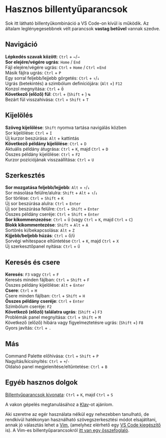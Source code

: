 # Hasznos billentyűparancsok

Sok itt látható billentyűkombináció a VS Code-on kívül is működik. Az általam leglényegesebbnek vélt parancsok **vastag betűvel** vannak szedve.

## Navigáció

**Lépkedés szavak között**: `Ctrl` + `←`/`→`  
**Sor elejére/végére ugrás**: `Home` / `End`  
Fájl elejére/végére ugrás: `Ctrl` + `Home` / `Ctrl` +`End`  
Másik fájlra ugrás: `Ctrl` + `P`  
Egy sorral feljebb/lejjebb görgetés: `Ctrl` + `↑`/`↓`  
Ugrás (betekintés) a szimbólum definíciójára: (`Alt` +) `F12`  
Konzol megnyitása: `Ctrl` + `Ö`  
**Következő (előző) fül**: `Ctrl` + (`Shift` + ) `↹`  
Bezárt fül visszahívása: `Ctrl` + `Shift` + `T`

## Kijelölés

**Szöveg kijelölése**: `Shift` nyomva tartása navigálás közben  
Sor kijelölése: `Ctrl` + `I`  
Új kurzor beszúrása: `Alt` + kattintás  
**Következő példány kijelölése**: `Ctrl` + `D`  
Aktuális példány átugrása: `Ctrl` + `K`, majd `Ctrl` + `D`  
Összes példány kijelölése: `Ctrl` + `F2`  
Kurzor pozíciójának visszaállítása: `Ctrl` + `U`

## Szerkesztés

**Sor mozgatása feljebb/lejjebb**: `Alt` + `↑`/`↓`  
Sor másolása felülre/alulra: `Shift` + `Alt` + `↑`/`↓`  
Sor törlése: `Ctrl` + `Shift` + `K`  
Új sor beszúrása alulra: `Ctrl` + `Enter`  
Új sor beszúrása felülre: `Ctrl` + `Shift` + `Enter`  
Összes példány cseréje: `Ctrl` + `Shift` + `Enter`  
**Sor kikommenzezése**: `Ctrl` + `Ü` (vagy `Ctrl` + `K`, majd `Ctrl` + `C`)  
**Blokk kikommentezése**: `Shift` + `Alt` + `A`  
Sortörés ki/bekapcsolása: `Alt` + `Z`  
**Kijjebb/beljebb húzás**: `Ctrl` + `Ő`/`Ú`  
Sorvégi whitespace eltűntetése `Ctrl` + `K`, majd `Ctrl` + `X`  
Új szerkesztőpanel nyitása: `Ctrl` + `Ű`

## Keresés és csere

**Keresés**: `F3` vagy `Ctrl` + `F`  
Keresés minden fájlban: `Ctrl` + `Shift` + `F`  
Összes példány kijelölése: `Alt` + `Enter`  
**Csere**: `Ctrl` + `H`  
Csere minden fájlban: `Ctrl` + `Shift` + `H`  
**Összes példány cseréje**: `Ctrl` + `Enter`  
Szimbólum cseréje: `F2`  
**Következő (előző) találatra ugrás**: (`Shift` +) `F3`  
Problémák panel megnyitása: `Ctrl` + `Shift` + `M`  
Következő (előző) hibára vagy figyelmeztetésre ugrás: (`Shift` +) `F8`  
Gyors javítás: `Ctrl` + `.`

## Más

Command Palette előhívása: `Ctrl` + `Shift` + `P`  
Nagyítás/kicsinyítés: `Ctrl` + `+`/`-`  
Oldalsó panel megjelenítése/eltűntetése: `Ctrl` + `B`

## Egyéb hasznos dolgok

[Billentyűparancsok kivonata](https://code.visualstudio.com/shortcuts/keyboard-shortcuts-windows.pdf): `Ctrl` + `K`, majd `Ctrl` + `S`

A vakon gépelés megtanulásához a [Klav](//klav.hu)-ot ajánlom.

Aki szeretne az egér használata nélkül egy nehezebben tanulható, de rendkívül hatékonyan használható szövegszerkesztési módot elsajátítani, annak jó választás lehet a [Vim][vim @ medium], (amelyhez elérhető egy [VS Code kiegészítő][vim vs code extension] is). A Vim-es billentyűparancsokról [itt van egy összefoglaló][vim cheat sheet].

[vim @ medium]: //medium.com/actualize-network/how-to-learn-vim-a-four-week-plan-cd8b376a9b85
[vim vs code extension]: //aka.ms/vscodevim
[vim cheat sheet]: //vim.rtorr.com/
